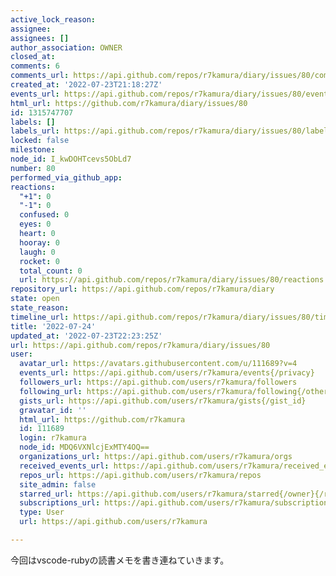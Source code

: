 ```yaml
---
active_lock_reason: 
assignee: 
assignees: []
author_association: OWNER
closed_at: 
comments: 6
comments_url: https://api.github.com/repos/r7kamura/diary/issues/80/comments
created_at: '2022-07-23T21:18:27Z'
events_url: https://api.github.com/repos/r7kamura/diary/issues/80/events
html_url: https://github.com/r7kamura/diary/issues/80
id: 1315747707
labels: []
labels_url: https://api.github.com/repos/r7kamura/diary/issues/80/labels{/name}
locked: false
milestone: 
node_id: I_kwDOHTcevs5ObLd7
number: 80
performed_via_github_app: 
reactions:
  "+1": 0
  "-1": 0
  confused: 0
  eyes: 0
  heart: 0
  hooray: 0
  laugh: 0
  rocket: 0
  total_count: 0
  url: https://api.github.com/repos/r7kamura/diary/issues/80/reactions
repository_url: https://api.github.com/repos/r7kamura/diary
state: open
state_reason: 
timeline_url: https://api.github.com/repos/r7kamura/diary/issues/80/timeline
title: '2022-07-24'
updated_at: '2022-07-23T22:23:25Z'
url: https://api.github.com/repos/r7kamura/diary/issues/80
user:
  avatar_url: https://avatars.githubusercontent.com/u/111689?v=4
  events_url: https://api.github.com/users/r7kamura/events{/privacy}
  followers_url: https://api.github.com/users/r7kamura/followers
  following_url: https://api.github.com/users/r7kamura/following{/other_user}
  gists_url: https://api.github.com/users/r7kamura/gists{/gist_id}
  gravatar_id: ''
  html_url: https://github.com/r7kamura
  id: 111689
  login: r7kamura
  node_id: MDQ6VXNlcjExMTY4OQ==
  organizations_url: https://api.github.com/users/r7kamura/orgs
  received_events_url: https://api.github.com/users/r7kamura/received_events
  repos_url: https://api.github.com/users/r7kamura/repos
  site_admin: false
  starred_url: https://api.github.com/users/r7kamura/starred{/owner}{/repo}
  subscriptions_url: https://api.github.com/users/r7kamura/subscriptions
  type: User
  url: https://api.github.com/users/r7kamura

---
```

今回はvscode-rubyの読書メモを書き連ねていきます。